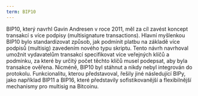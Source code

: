 ```yaml
---
term: BIP10
---
```


BIP10, který navrhl Gavin Andresen v roce 2011, měl za cíl zavést koncept transakcí s více podpisy (multisignature transactions). Hlavní myšlenkou BIP10 bylo standardizovat způsob, jak podmínit platbu na základě více podpisů (multisig) zavedením nového typu skriptu. Tento návrh navrhoval umožnit vydavatelům transakcí specifikovat více veřejných klíčů a podmínku, za které by určitý počet těchto klíčů musel podepsat, aby byla transakce ověřena. Nicméně, BIP10 byl stáhnut a nikdy nebyl integrován do protokolu. Funkcionalitu, kterou představoval, řešily jiné následující BIPy, jako například BIP11 a BIP16, které představily sofistikovanější a flexibilnější mechanismy pro multisig na Bitcoinu.